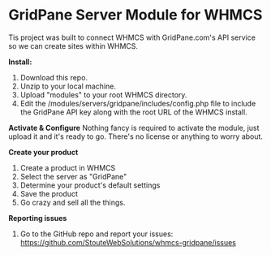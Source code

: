 # GridPane Server Module for WHMCS
Tis project was built to connect WHMCS with GridPane.com's API service so we can create sites within WHMCS.

**Install:**
1. Download this repo.
2. Unzip to your local machine.
3. Upload "modules" to your root WHMCS directory.
4. Edit the /modules/servers/gridpane/includes/config.php file to include the GridPane API key along with the root URL of the WHMCS install.

**Activate & Configure**
Nothing fancy is required to activate the module, just upload it and it's ready to go. There's no license or anything to worry about.

**Create your product**
1. Create a product in WHMCS
2. Select the server as "GridPane"
3. Determine your product's default settings
4. Save the product
5. Go crazy and sell all the things.

**Reporting issues**
1. Go to the GitHub repo and report your issues: https://github.com/StouteWebSolutions/whmcs-gridpane/issues
